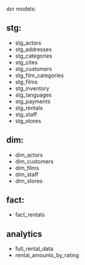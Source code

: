 `dbt` models:

## stg:
- stg_actors
- stg_addresses
- stg_categories
- stg_cites
- stg_customers
- stg_film_categories
- stg_films
- stg_inventory
- stg_languages
- stg_payments
- stg_rentals
- stg_staff
- stg_stores
## dim:
- dim_actors
- dim_customers
- dim_films
- dim_staff
- dim_stores
## fact:
- fact_rentals
## analytics
- full_rental_data
- rental_amounts_by_rating